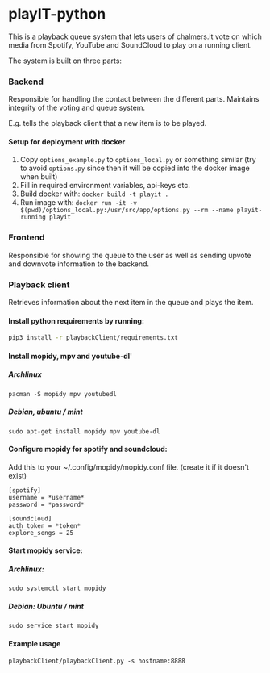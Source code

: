 playIT-python
=============
This is a playback queue system that lets users of chalmers.it vote on which media from Spotify, YouTube and SoundCloud to play on a running client.

The system is built on three parts:

### Backend

Responsible for handling the contact between the different parts. Maintains integrity of the voting and queue system.

E.g. tells the playback client that a new item is to be played.

#### Setup for deployment with docker

1. Copy `options_example.py` to `options_local.py` or something similar (try to avoid `options.py` since then it will be copied into the docker image when built)
2. Fill in required environment variables, api-keys etc.
3. Build docker with: `docker build -t playit .`
4. Run image with: `docker run -it -v $(pwd)/options_local.py:/usr/src/app/options.py --rm --name playit-running playit`

### Frontend

Responsible for showing the queue to the user as well as sending upvote and downvote information to the backend.

### Playback client

Retrieves information about the next item in the queue and plays the item.

#### Install python requirements by running:
```bash
pip3 install -r playbackClient/requirements.txt
```

#### Install mopidy, mpv and youtube-dl'
##### Archlinux
```
pacman -S mopidy mpv youtubedl
```
##### Debian, ubuntu / mint
```
sudo apt-get install mopidy mpv youtube-dl
```

#### Configure mopidy for spotify and soundcloud:
Add this to your ~/.config/mopidy/mopidy.conf file. (create it if it doesn't exist)

```
[spotify]
username = *username*
password = *password*

[soundcloud]
auth_token = *token*
explore_songs = 25
```


#### Start mopidy service:
##### Archlinux:
```
sudo systemctl start mopidy
```
##### Debian: Ubuntu / mint
```
sudo service start mopidy
```

#### Example usage
```
playbackClient/playbackClient.py -s hostname:8888
```
